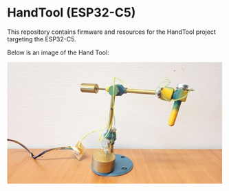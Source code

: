# HandTool (ESP32-C5)

This repository contains firmware and resources for the HandTool project targeting the ESP32-C5.

Below is an image of the Hand Tool:

![HandTool](https://raw.githubusercontent.com/vgroenhuis/HandTool/refs/heads/main/pics/HandTool_500px.jpg)
